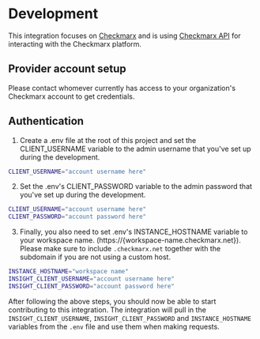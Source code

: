 # Development

This integration focuses on [Checkmarx](https://www.checkmarx.com/) and is using
[Checkmarx API](https://cxprivatecloud.checkmarx.net/cxrestapi/help/swagger/ui/index)
for interacting with the Checkmarx platform.

## Provider account setup

Please contact whomever currently has access to your organization's Checkmarx
account to get credentials.

## Authentication

1. Create a .env file at the root of this project and set the CLIENT_USERNAME
   variable to the admin username that you've set up during the development.

```bash
CLIENT_USERNAME="account username here"
```

2. Set the .env's CLIENT_PASSWORD variable to the admin password that you've set
   up during the development.

```bash
CLIENT_USERNAME="account username here"
CLIENT_PASSWORD="account password here"
```

3. Finally, you also need to set .env's INSTANCE_HOSTNAME variable to your
   workspace name. (https://{workspace-name.checkmarx.net}). Please make sure to
   include `.checkmarx.net` together with the subdomain if you are not using a
   custom host.

```bash
INSTANCE_HOSTNAME="workspace name"
INSIGHT_CLIENT_USERNAME="account username here"
INSIGHT_CLIENT_PASSWORD="account password here"
```

After following the above steps, you should now be able to start contributing to
this integration. The integration will pull in the `INSIGHT_CLIENT_USERNAME`,
`INSIGHT_CLIENT_PASSWORD` and `INSTANCE_HOSTNAME` variables from the `.env` file
and use them when making requests.
